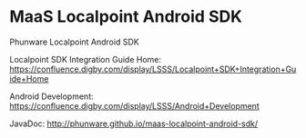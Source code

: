 MaaS Localpoint Android SDK
===========================

Phunware Localpoint Android SDK

Localpoint SDK Integration Guide Home:
https://confluence.digby.com/display/LSSS/Localpoint+SDK+Integration+Guide+Home

Android Development:
https://confluence.digby.com/display/LSSS/Android+Development

JavaDoc: 
http://phunware.github.io/maas-localpoint-android-sdk/
